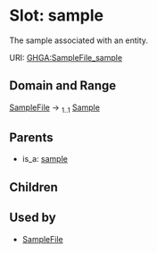 
# Slot: sample


The sample associated with an entity.

URI: [GHGA:SampleFile_sample](https://w3id.org/GHGA/SampleFile_sample)


## Domain and Range

[SampleFile](SampleFile.md) &#8594;  <sub>1..1</sub> [Sample](Sample.md)

## Parents

 *  is_a: [sample](sample.md)

## Children


## Used by

 * [SampleFile](SampleFile.md)

